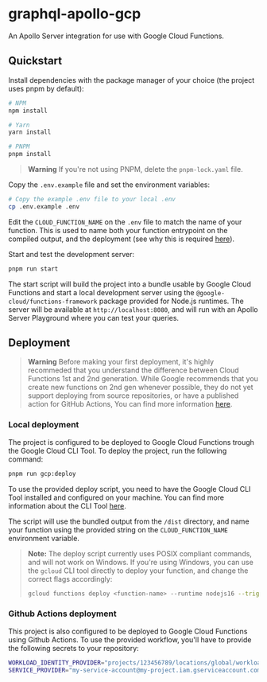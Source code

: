 # graphql-apollo-gcp

An Apollo Server integration for use with Google Cloud Functions.

## Quickstart

Install dependencies with the package manager of your choice (the project uses pnpm by default):

```bash
# NPM
npm install

# Yarn
yarn install

# PNPM
pnpm install
```

> **Warning**
> If you're not using PNPM, delete the `pnpm-lock.yaml` file.

Copy the `.env.example` file and set the environment variables:

```bash
# Copy the example .env file to your local .env
cp .env.example .env
```

Edit the `CLOUD_FUNCTION_NAME` on the `.env` file to match the name of your function. This is used to name both your function entrypoint on the compiled output, and the deployment (see why this is required [here]()).

Start and test the development server:

```bash
pnpm run start
```

The start script will build the project into a bundle usable by Google Cloud Functions and start a local development server using the `@google-cloud/functions-framework` package provided for Node.js runtimes. The server will be available at `http://localhost:8080`, and will run with an Apollo Server Playground where you can test your queries.

## Deployment

> **Warning**
> Before making your first deployment, it's highly recommeded that you understand the difference between Cloud Functions 1st and 2nd generation. While Google recommends that you create new functions on 2nd gen whenever possible, they do not yet support deploying from source repositories, or have a published action for GitHub Actions, You can find more information [here](https://cloud.google.com/functions/docs/concepts/version-comparison).

### Local deployment

The project is configured to be deployed to Google Cloud Functions trough the Google Cloud CLI Tool. To deploy the project, run the following command:

```bash
pnpm run gcp:deploy
```

To use the provided deploy script, you need to have the Google Cloud CLI Tool installed and configured on your machine. You can find more information about the CLI Tool [here](https://cloud.google.com/sdk/gcloud).

The script will use the bundled output from the `/dist` directory, and name your function using the provided string on the `CLOUD_FUNCTION_NAME` environment variable.

> **Note:**
> The deploy script currently uses POSIX compliant commands, and will not work on Windows. If you're using Windows, you can use the `gcloud` CLI tool directly to deploy your function, and change the correct flags accordingly:
>
> ```bash
> gcloud functions deploy <function-name> --runtime nodejs16 --trigger-http --allow-unauthenticated --entry-point=<function-name> --source=dist
> ```

### Github Actions deployment

This project is also configured to be deployed to Google Cloud Functions using Github Actions. To use the provided workflow, you'll have to provide the following secrets to your repository:

```bash
WORKLOAD_IDENTITY_PROVIDER="projects/123456789/locations/global/workloadIdentityPools/my-pool/providers/my-provider"
SERVICE_PROVIDER="my-service-account@my-project.iam.gserviceaccount.com"
```
